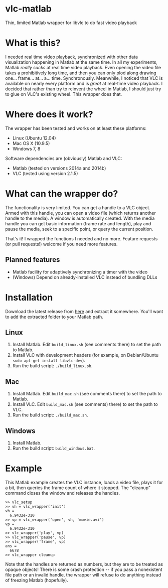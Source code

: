 # vlc-matlab
Thin, limited Matlab wrapper for libvlc to do fast video playback

# What is this?
I needed real time video playback, synchronized with other data visualization happening in Matlab at the same time. In all my experiments, Matlab _really sucks_ at real time video playback. Even opening the video file takes a prohibitively long time, and then you can only plod along drawing one... frame... at... a... time. Synchronously. Meanwhile, I noticed that VLC is available on nearly every platform and is _great_ at real-time video playback. I decided that rather than try to reinvent the wheel in Matlab, I should just try to glue on VLC's existing wheel. This wrapper does that.

# Where does it work?
The wrapper has been tested and works on at least these platforms:

- Linux (Ubuntu 12.04)
- Mac OS X (10.9.5)
- Windows 7, 8

Software dependencies are (obviously) Matlab and VLC:

- Matlab (tested on versions 2014a and 2014b)
- VLC (tested using version 2.1.5)

# What can the wrapper do?
The functionality is very limited. You can get a handle to a VLC object. Armed with this handle, you can open a video file (which returns another handle to the media). A window is automatically created. With the media handle you can get basic information (frame rate and length), play and pause the media, seek to a specific point, or query the current position.

That's it! I wrapped the functions I needed and no more. Feature requests (or pull requests!) welcome if you need more features.

## Planned features

- Matlab facility for adaptively synchronizing a timer with the video
- (Windows) Depend on already-installed VLC instead of bundling DLLs

# Installation

Download the latest release from [here](https://github.com/durka/vlc-matlab/releases) and extract it somewhere. You'll want to add the extracted folder to your Matlab path.

## Linux

1. Install Matlab. Edit ```build_linux.sh``` (see comments there) to set the path to Matlab.
2. Install VLC with development headers (for example, on Debian/Ubuntu ```sudo apt-get install libvlc-dev```).
3. Run the build script: ```./build_linux.sh```.

## Mac
1. Install Matlab. Edit ```build_mac.sh``` (see comments there) to set the path to Matlab.
2. Install VLC. Edit ```build_mac.sh``` (see comments) there) to set the path to VLC.
3. Run the build script: ```./build_mac.sh```.

## Windows
1. Install Matlab.
2. Run the build script: ```build_windows.bat```.

# Example

This Matlab example creates the VLC instance, loads a video file, plays it for a bit, then queries the frame count of where it stopped. The "cleanup" command closes the window and releases the handles.

    >> vlc_setup
    >> vh = vlc_wrapper('init')
    vh =
      6.9432e-310
    >> vp = vlc_wrapper('open', vh, 'movie.avi')
    vp =
      6.9432e-310
    >> vlc_wrapper('play', vp)
    >> vlc_wrapper('pause', vp)
    >> vlc_wrapper('frame', vp)
    ans =
      6678
    >> vlc_wrapper cleanup

Note that the handles are returned as numbers, but they are to be treated as opaque objects! There is some crash protection -- if you pass a nonexistent file path or an invalid handle, the wrapper will refuse to do anything instead of freezing Matlab (hopefully).

